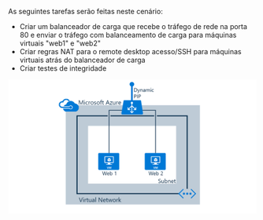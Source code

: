As seguintes tarefas serão feitas neste cenário:

* Criar um balanceador de carga que recebe o tráfego de rede na porta 80 e enviar o tráfego com balanceamento de carga para máquinas virtuais "web1" e "web2"
* Criar regras NAT para o remote desktop acesso/SSH para máquinas virtuais atrás do balanceador de carga
* Criar testes de integridade

![Cenário de Balanceador de carga](./media/load-balancer-get-started-internet-scenario-include/scenario-classic.png)
